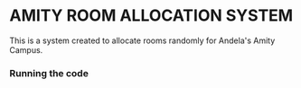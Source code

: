 # AMITY ROOM ALLOCATION SYSTEM

This is a system created to allocate rooms randomly for Andela's
Amity Campus. 

### Running the code

